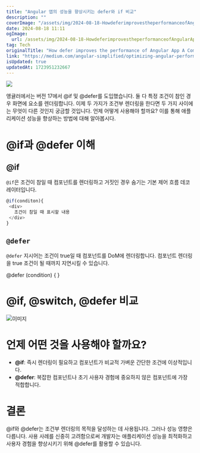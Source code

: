 ```yaml
---
title: "Angular 앱의 성능을 향상시키는 defer와 if 비교"
description: ""
coverImage: "/assets/img/2024-08-18-HowdeferimprovestheperformanceofAngularAppAComparisontoif_0.png"
date: 2024-08-18 11:11
ogImage: 
  url: /assets/img/2024-08-18-HowdeferimprovestheperformanceofAngularAppAComparisontoif_0.png
tag: Tech
originalTitle: "How defer improves the performance of Angular App A Comparison to if"
link: "https://medium.com/angular-simplified/optimizing-angular-performance-with-defer-a-comparison-to-if-2d25f2dd1984"
isUpdated: true
updatedAt: 1723951232667
---
```


<img src="/assets/img/2024-08-18-HowdeferimprovestheperformanceofAngularAppAComparisontoif_0.png" />

앵귤러에서는 버전 17에서 @if 및 @defer를 도입했습니다. 둘 다 특정 조건이 참인 경우 화면에 요소를 렌더링합니다. 이제 두 가지가 조건부 렌더링을 한다면 두 가지 사이에는 무엇이 다른 것인지 궁금할 것입니다. 언제 어떻게 사용해야 할까요? 이를 통해 애플리케이션 성능을 향상하는 방법에 대해 알아봅시다.

# @if과 @defer 이해

## @if

<!-- cozy-coder - 수평 -->

<ins class="adsbygoogle"
     style="display:block"
     data-ad-client="ca-pub-4877378276818686"
     data-ad-slot="1107185301"
     data-ad-format="auto"
     data-full-width-responsive="true"></ins>

<script>
     (adsbygoogle = window.adsbygoogle || []).push({});
</script>

`@if`은 조건이 참일 때 컴포넌트를 렌더링하고 거짓인 경우 숨기는 기본 제어 흐름 데코레이터입니다.

```js
@if(conditon){
 <div>
   조건이 참일 때 표시할 내용
 </div>
}
```

## `@defer`

`@defer` 지시어는 조건이 true일 때 컴포넌트를 DoM에 렌더링합니다. 컴포넌트 렌더링을 true 조건이 될 때까지 지연시킬 수 있습니다.

<!-- cozy-coder - 수평 -->

<ins class="adsbygoogle"
     style="display:block"
     data-ad-client="ca-pub-4877378276818686"
     data-ad-slot="1107185301"
     data-ad-format="auto"
     data-full-width-responsive="true"></ins>

<script>
     (adsbygoogle = window.adsbygoogle || []).push({});
</script>

@defer (condition) {
<large-component />
}

# @if, @switch, @defer 비교

![이미지](/assets/img/2024-08-18-HowdeferimprovestheperformanceofAngularAppAComparisontoif_1.png)

# 언제 어떤 것을 사용해야 할까요?

<!-- cozy-coder - 수평 -->

<ins class="adsbygoogle"
     style="display:block"
     data-ad-client="ca-pub-4877378276818686"
     data-ad-slot="1107185301"
     data-ad-format="auto"
     data-full-width-responsive="true"></ins>

<script>
     (adsbygoogle = window.adsbygoogle || []).push({});
</script>

- **@if**: 즉시 렌더링이 필요하고 컴포넌트가 비교적 가벼운 간단한 조건에 이상적입니다.
- **@defer**: 복잡한 컴포넌트나 초기 사용자 경험에 중요하지 않은 컴포넌트에 가장 적합합니다.

# 결론

@if와 @defer는 조건부 렌더링의 목적을 달성하는 데 사용됩니다. 그러나 성능 영향은 다릅니다. 사용 사례를 신중히 고려함으로써 개발자는 애플리케이션 성능을 최적화하고 사용자 경험을 향상시키기 위해 @defer를 활용할 수 있습니다.
